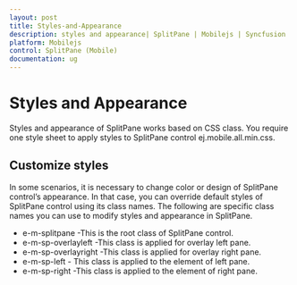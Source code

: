 ```yaml
---
layout: post
title: Styles-and-Appearance
description: styles and appearance| SplitPane | Mobilejs | Syncfusion
platform: Mobilejs
control: SplitPane (Mobile)
documentation: ug
---
```


# Styles and Appearance

Styles and appearance of SplitPane works based on CSS class. You require one style sheet to apply styles to SplitPane control ej.mobile.all.min.css.

## Customize styles

In some scenarios, it is necessary to change color or design of SplitPane control’s appearance. In that case, you can override default styles of SplitPane control using its class names. The following are specific class names you can use to modify styles and appearance in SplitPane.

* e-m-splitpane -This is the root class of SplitPane control.
* e-m-sp-overlayleft -This class is applied for overlay left pane.
* e-m-sp-overlayright -This class is applied for overlay right pane.
* e-m-sp-left - This class is applied to the element of left pane.
* e-m-sp-right -This class is applied to the element of right pane.
 
